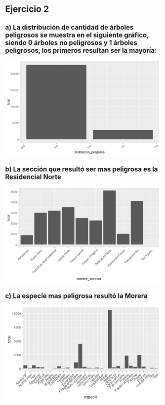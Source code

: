 # Ejercicio 2

## a) La distribución de cantidad de árboles peligrosos se muestra en el siguiente gráfico, siendo 0 árboles no peligrosos y 1 árboles peligrosos, los primeros resultan ser la mayoría:

![img](https://github.com/Juanma1223/ia-uncuyo-2021/blob/main/tp7-machine-learning/plots/ej2-a.png)

## b) La sección que resultó ser mas peligrosa es la Residencial Norte

![img](https://github.com/Juanma1223/ia-uncuyo-2021/blob/main/tp7-machine-learning/plots/ej2-b.png)

## c) La especie mas peligrosa resultó la Morera

![img](https://github.com/Juanma1223/ia-uncuyo-2021/blob/main/tp7-machine-learning/plots/ej2-c.png)
